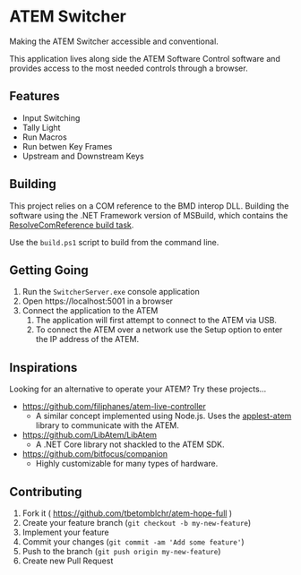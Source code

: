 # ATEM Switcher

Making the ATEM Switcher accessible and conventional.

This application lives along side the ATEM Software Control software and provides access to the most needed controls through a browser.

## Features

* Input Switching
* Tally Light
* Run Macros
* Run betwen Key Frames
* Upstream and Downstream Keys

## Building

This project relies on a COM reference to the BMD interop DLL. Building the software using the .NET Framework version of MSBuild, which contains the [ResolveComReference build task](https://docs.microsoft.com/en-ca/visualstudio/msbuild/resolvecomreference-task).

Use the `build.ps1` script to build from the command line.

## Getting Going

1. Run the `SwitcherServer.exe` console application
1. Open https://localhost:5001 in a browser
1. Connect the application to the ATEM
    1. The application will first attempt to connect to the ATEM via USB.
    1. To connect the ATEM over a network use the Setup option to enter the IP address of the ATEM.

## Inspirations

Looking for an alternative to operate your ATEM? Try these projects...

* https://github.com/filiphanes/atem-live-controller
    * A similar concept implemented using Node.js. Uses the [applest-atem](https://github.com/applest/node-applest-atem) library to communicate with the ATEM.
* https://github.com/LibAtem/LibAtem
    * A .NET Core library not shackled to the ATEM SDK.
* https://github.com/bitfocus/companion
    * Highly customizable for many types of hardware.

## Contributing

1. Fork it ( https://github.com/tbetomblchr/atem-hope-full )
2. Create your feature branch (`git checkout -b my-new-feature`)
3. Implement your feature
4. Commit your changes (`git commit -am 'Add some feature'`)
5. Push to the branch (`git push origin my-new-feature`)
6. Create new Pull Request

